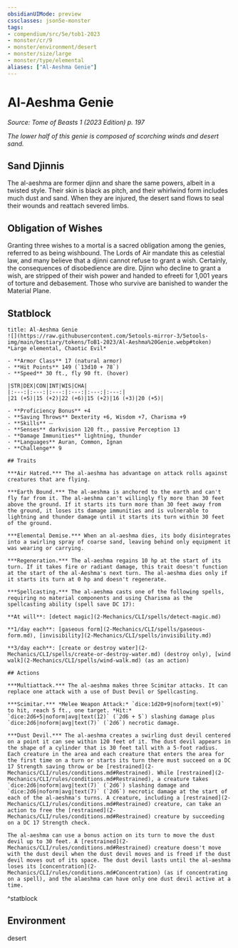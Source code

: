 ```yaml
---
obsidianUIMode: preview
cssclasses: json5e-monster
tags:
- compendium/src/5e/tob1-2023
- monster/cr/9
- monster/environment/desert
- monster/size/large
- monster/type/elemental
aliases: ["Al-Aeshma Genie"]
---
```

# Al-Aeshma Genie
*Source: Tome of Beasts 1 (2023 Edition) p. 197*  

*The lower half of this genie is composed of scorching winds and desert sand.*

## Sand Djinnis

The al-aeshma are former djinn and share the same powers, albeit in a twisted style. Their skin is black as pitch, and their whirlwind form includes much dust and sand. When they are injured, the desert sand flows to seal their wounds and reattach severed limbs.

## Obligation of Wishes

Granting three wishes to a mortal is a sacred obligation among the genies, referred to as being wishbound. The Lords of Air mandate this as celestial law, and many believe that a djinni cannot refuse to grant a wish. Certainly, the consequences of disobedience are dire. Djinn who decline to grant a wish, are stripped of their wish power and handed to efreeti for 1,001 years of torture and debasement. Those who survive are banished to wander the Material Plane.

## Statblock

```ad-statblock
title: Al-Aeshma Genie
![](https://raw.githubusercontent.com/5etools-mirror-3/5etools-img/main/bestiary/tokens/ToB1-2023/Al-Aeshma%20Genie.webp#token)
*Large elemental, Chaotic Evil*

- **Armor Class** 17 (natural armor)
- **Hit Points** 149 (`13d10 + 78`)
- **Speed** 30 ft., fly 90 ft. (hover)

|STR|DEX|CON|INT|WIS|CHA|
|:---:|:---:|:---:|:---:|:---:|:---:|
|21 (+5)|15 (+2)|22 (+6)|15 (+2)|16 (+3)|20 (+5)|

- **Proficiency Bonus** +4
- **Saving Throws** Dexterity +6, Wisdom +7, Charisma +9
- **Skills** ⏤
- **Senses** darkvision 120 ft., passive Perception 13
- **Damage Immunities** lightning, thunder
- **Languages** Auran, Common, Ignan
- **Challenge** 9

## Traits

***Air Hatred.*** The al-aeshma has advantage on attack rolls against creatures that are flying.

***Earth Bound.*** The al-aeshma is anchored to the earth and can't fly far from it. The al-aeshma can't willingly fly more than 30 feet above the ground. If it starts its turn more than 30 feet away from the ground, it loses its damage immunities and is vulnerable to lightning and thunder damage until it starts its turn within 30 feet of the ground.

***Elemental Demise.*** When an al-aeshma dies, its body disintegrates into a swirling spray of coarse sand, leaving behind only equipment it was wearing or carrying.

***Regeneration.*** The al-aeshma regains 10 hp at the start of its turn. If it takes fire or radiant damage, this trait doesn't function at the start of the al-Aeshma's next turn. The al‑aeshma dies only if it starts its turn at 0 hp and doesn't regenerate.

***Spellcasting.*** The al-aeshma casts one of the following spells, requiring no material components and using Charisma as the spellcasting ability (spell save DC 17):

**At will**: [detect magic](2-Mechanics/CLI/spells/detect-magic.md)

**1/day each**: [gaseous form](2-Mechanics/CLI/spells/gaseous-form.md), [invisibility](2-Mechanics/CLI/spells/invisibility.md)

**3/day each**: [create or destroy water](2-Mechanics/CLI/spells/create-or-destroy-water.md) (destroy only), [wind walk](2-Mechanics/CLI/spells/wind-walk.md) (as an action)

## Actions

***Multiattack.*** The al-aeshma makes three Scimitar attacks. It can replace one attack with a use of Dust Devil or Spellcasting.

***Scimitar.*** *Melee Weapon Attack:* `dice:1d20+9|noform|text(+9)` to hit, reach 5 ft., one target. *Hit:* `dice:2d6+5|noform|avg|text(12)` (`2d6 + 5`) slashing damage plus `dice:2d6|noform|avg|text(7)` (`2d6`) necrotic damage.

***Dust Devil.*** The al-aeshma creates a swirling dust devil centered on a point it can see within 120 feet of it. The dust devil appears in the shape of a cylinder that is 30 feet tall with a 5-foot radius. Each creature in the area and each creature that enters the area for the first time on a turn or starts its turn there must succeed on a DC 17 Strength saving throw or be [restrained](2-Mechanics/CLI/rules/conditions.md#Restrained). While [restrained](2-Mechanics/CLI/rules/conditions.md#Restrained), a creature takes `dice:2d6|noform|avg|text(7)` (`2d6`) slashing damage and `dice:2d6|noform|avg|text(7)` (`2d6`) necrotic damage at the start of each of the al-aeshma's turns. A creature, including a [restrained](2-Mechanics/CLI/rules/conditions.md#Restrained) creature, can take an action to free the [restrained](2-Mechanics/CLI/rules/conditions.md#Restrained) creature by succeeding on a DC 17 Strength check.

The al-aeshma can use a bonus action on its turn to move the dust devil up to 30 feet. A [restrained](2-Mechanics/CLI/rules/conditions.md#Restrained) creature doesn't move with the dust devil when the dust devil moves and is freed if the dust devil moves out of its space. The dust devil lasts until the al-aeshma loses its [concentration](2-Mechanics/CLI/rules/conditions.md#Concentration) (as if concentrating on a spell), and the alaeshma can have only one dust devil active at a time.
```
^statblock

## Environment

desert